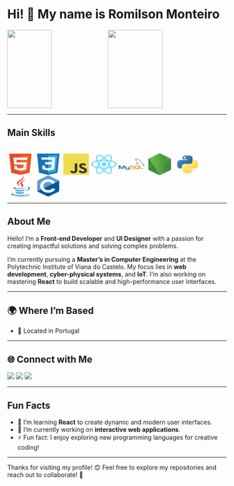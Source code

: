 # Hi! 👋 My name is Romilson Monteiro

<div style="display: flexbox; flex-direction: row;">
    <img align="center" height="180em" width="45%" src="https://github-readme-stats.vercel.app/api?username=romilson-monteiro&show_icons=true&theme=github_dark">
    <img align="center" height="180em" width="50%" src="https://github-readme-stats.vercel.app/api/top-langs/?username=romilson-monteiro&layout=compact&theme=github_dark">
</div>

---

## Main Skills
<div><br/>
    <img align="center" width="60" height="50" src="https://raw.githubusercontent.com/devicons/devicon/master/icons/html5/html5-original.svg" alt="HTML5">
    <img align="center" width="60" height="50" src="https://raw.githubusercontent.com/devicons/devicon/master/icons/css3/css3-original.svg" alt="CSS3">
    <img align="center" width="60" height="50" src="https://raw.githubusercontent.com/devicons/devicon/master/icons/javascript/javascript-original.svg" alt="JavaScript">
    <img align="center" width="60" height="50" src="https://raw.githubusercontent.com/devicons/devicon/master/icons/react/react-original.svg" alt="React">
    <img align="center" width="60" height="50" src="https://raw.githubusercontent.com/devicons/devicon/master/icons/mysql/mysql-original-wordmark.svg" alt="MySQL">
    <img align="center" width="60" height="50" src="https://raw.githubusercontent.com/devicons/devicon/master/icons/nodejs/nodejs-original.svg" alt="Node.js">
    <img align="center" width="60" height="50" src="https://raw.githubusercontent.com/devicons/devicon/master/icons/python/python-original.svg" alt="Python">
    <img align="center" width="60" height="50" src="https://raw.githubusercontent.com/devicons/devicon/master/icons/java/java-original.svg" alt="Java">
    <img align="center" width="60" height="50" src="https://raw.githubusercontent.com/devicons/devicon/master/icons/c/c-original.svg" alt="C">
</div>

---

## About Me
Hello! I’m a **Front-end Developer** and **UI Designer** with a passion for creating impactful solutions and solving complex problems. 

I’m currently pursuing a **Master’s in Computer Engineering** at the Polytechnic Institute of Viana do Castelo. My focus lies in **web development**, **cyber-physical systems**, and **IoT**. I’m also working on mastering **React** to build scalable and high-performance user interfaces.

---

## 🌍 Where I’m Based
- 📍 Located in Portugal

---

## 🌐 Connect with Me
<div>
    <a href="mailto:romilson.monteiro@example.com" target="_blank"><img src="https://img.shields.io/badge/Gmail-D14836?style=for-the-badge&logo=gmail&logoColor=white" target="_blank"></a>
    <a href="https://www.linkedin.com/in/romilson-monteiro" target="_blank"><img src="https://img.shields.io/badge/LinkedIn-0077B5?style=for-the-badge&logo=linkedin&logoColor=white" target="_blank"></a>
    <a href="https://romilson-monteiro.github.io" target="_blank"><img src="https://img.shields.io/badge/Portfolio-4285F4?style=for-the-badge&logo=google-chrome&logoColor=white" target="_blank"></a>
</div>

---

## Fun Facts
- 🌱 I’m learning **React** to create dynamic and modern user interfaces.
- 🔭 I’m currently working on **interactive web applications**.
- ⚡ Fun fact: I enjoy exploring new programming languages for creative coding!

---

Thanks for visiting my profile! 😊 Feel free to explore my repositories and reach out to collaborate! 🌟
